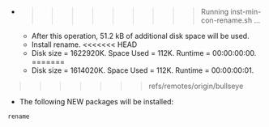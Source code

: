 * >>>>>>>>> Running inst-min-con-rename.sh ...
  * After this operation, 51.2 kB of additional disk space will be used.
  * Install rename.
<<<<<<< HEAD
  * Disk size = 1622920K. Space Used = 112K. Runtime = 00:00:00:00.
=======
  * Disk size = 1614020K. Space Used = 112K. Runtime = 00:00:00:01.
>>>>>>> refs/remotes/origin/bullseye
  * The following NEW packages will be installed:
  ```bash
rename
  ```
